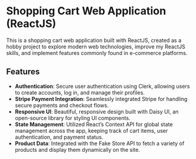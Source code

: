 # Shopping Cart Web Application (ReactJS)

This is a shopping cart web application built with ReactJS, created as a hobby project to explore modern web technologies, improve my ReactJS skills, and implement features commonly found in e-commerce platforms.

## Features
- **Authentication**: Secure user authentication using Clerk, allowing users to create accounts, log in, and manage their profiles.
- **Stripe Payment Integration**: Seamlessly integrated Stripe for handling secure payments and checkout flows.
- **Responsive UI**: Beautiful, responsive design built with Daisy UI, an open-source library for styling UI components.
- **State Management**: Utilized React’s Context API for global state management across the app, keeping track of cart items, user authentication, and payment status.
- **Product Data**: Integrated with the Fake Store API to fetch a variety of products and display them dynamically on the site.
